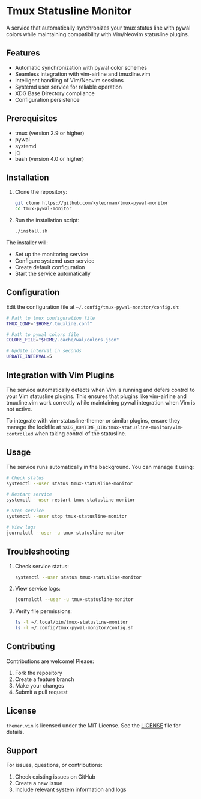 # Tmux Statusline Monitor

A service that automatically synchronizes your tmux status line with pywal colors while maintaining compatibility with Vim/Neovim statusline plugins.

## Features

- Automatic synchronization with pywal color schemes
- Seamless integration with vim-airline and tmuxline.vim
- Intelligent handling of Vim/Neovim sessions
- Systemd user service for reliable operation
- XDG Base Directory compliance
- Configuration persistence

## Prerequisites

- tmux (version 2.9 or higher)
- pywal
- systemd
- jq
- bash (version 4.0 or higher)

## Installation

1. Clone the repository:
   ```bash
   git clone https://github.com/kyleorman/tmux-pywal-monitor
   cd tmux-pywal-monitor
   ```

2. Run the installation script:
   ```bash
   ./install.sh
   ```

The installer will:
- Set up the monitoring service
- Configure systemd user service
- Create default configuration
- Start the service automatically

## Configuration

Edit the configuration file at `~/.config/tmux-pywal-monitor/config.sh`:

```bash
# Path to tmux configuration file
TMUX_CONF="$HOME/.tmuxline.conf"

# Path to pywal colors file
COLORS_FILE="$HOME/.cache/wal/colors.json"

# Update interval in seconds
UPDATE_INTERVAL=5
```

## Integration with Vim Plugins

The service automatically detects when Vim is running and defers control to your Vim statusline plugins. This ensures that plugins like vim-airline and tmuxline.vim work correctly while maintaining pywal integration when Vim is not active.

To integrate with vim-statusline-themer or similar plugins, ensure they manage the lockfile at `$XDG_RUNTIME_DIR/tmux-statusline-monitor/vim-controlled` when taking control of the statusline.

## Usage

The service runs automatically in the background. You can manage it using:

```bash
# Check status
systemctl --user status tmux-statusline-monitor

# Restart service
systemctl --user restart tmux-statusline-monitor

# Stop service
systemctl --user stop tmux-statusline-monitor

# View logs
journalctl --user -u tmux-statusline-monitor
```

## Troubleshooting

1. Check service status:
   ```bash
   systemctl --user status tmux-statusline-monitor
   ```

2. View service logs:
   ```bash
   journalctl --user -u tmux-statusline-monitor
   ```

3. Verify file permissions:
   ```bash
   ls -l ~/.local/bin/tmux-statusline-monitor
   ls -l ~/.config/tmux-pywal-monitor/config.sh
   ```

## Contributing

Contributions are welcome! Please:

1. Fork the repository
2. Create a feature branch
3. Make your changes
4. Submit a pull request

## License

`themer.vim` is licensed under the MIT License. See the [LICENSE](./LICENSE) file for details.

## Support

For issues, questions, or contributions:
1. Check existing issues on GitHub
2. Create a new issue
3. Include relevant system information and logs

